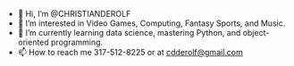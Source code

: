 - 👋 Hi, I’m @CHRISTIANDEROLF
- 👀 I’m interested in Video Games, Computing, Fantasy Sports, and Music.  
- 🌱 I’m currently learning data science, mastering Python, and object-oriented programming.
- 📫 How to reach me 317-512-8225 or at cdderolf@gmail.com

<!---
CHRISTIANDEROLF/CHRISTIANDEROLF is a ✨ special ✨ repository because its `README.md` (this file) appears on your GitHub profile.
You can click the Preview link to take a look at your changes.
--->
